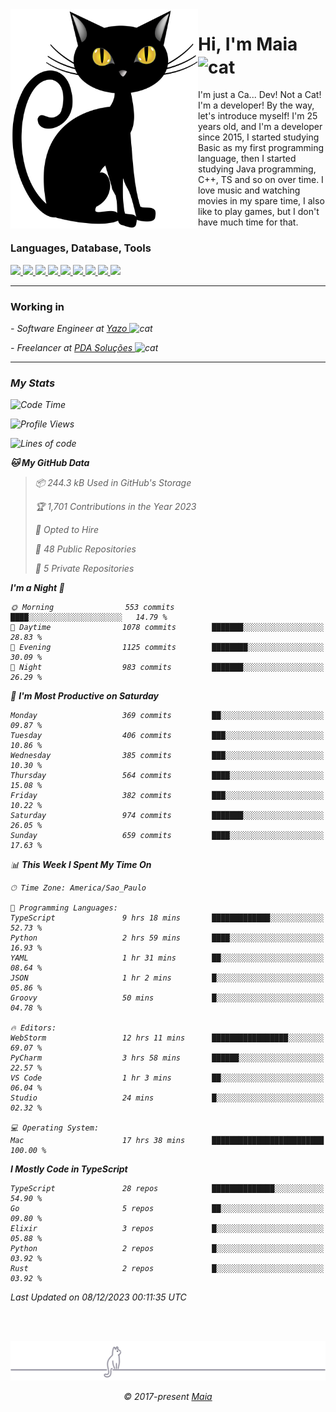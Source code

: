 <img align="left" src="https://raw.githubusercontent.com/gabrielmaialva33/gabrielmaialva33/master/assets/cat_0.png" alt="Stats" width="300px">

<h1 align="left">Hi, I'm Maia 
<img src="https://emojis.slackmojis.com/emojis/images/1643509834/36299/black-cat.gif?1643509834" width="50" height="60" align="center"  alt="cat"/>
</h1>

I'm just a Ca... Dev! Not a Cat! I'm a developer! By the way, let's introduce myself!
I'm 25 years old, and I'm a developer since 2015, I started studying Basic as my first programming
language, then I started studying Java programming, C++, TS and so on over time.
I love music and watching movies in my spare time, I also like to play games, but I don't have much time for that.

<h3 align="left">Languages, Database, Tools</h3>
<p>
  <a href="https://www.typescriptlang.org">
    <img src="https://skillicons.dev/icons?i=ts" />
  </a>
  <a href="https://go.dev">
    <img src="https://skillicons.dev/icons?i=go" />
  </a>
  <a href="https://www.python.org">
    <img src="https://skillicons.dev/icons?i=python" />
  </a>
  <a href="https://gradle.org">
    <img src="https://skillicons.dev/icons?i=gradle" />
  </a>
  <a href="https://redis.io">
    <img src="https://skillicons.dev/icons?i=redis" />
  </a>
  <a href="https://www.mongodb.com">
    <img src="https://skillicons.dev/icons?i=mongodb" />
  </a>
  <a href="https://nodejs.org">
    <img src="https://skillicons.dev/icons?i=nodejs" />
  </a>
  <a href="https://www.javascript.com">
    <img src="https://skillicons.dev/icons?i=js" />
  </a>
  <a href="https://www.docker.com">
    <img src="https://skillicons.dev/icons?i=docker" />
  </a>
</p>

<hr/>

<h3>Working in</h3>

<p><em> - Software Engineer at <a href="[https://pdasolucoes.com.br](https://yazo.com.br/)">Yazo
</a><img src="https://media.giphy.com/media/WUlplcMpOCEmTGBtBW/giphy.gif" width="30" alt="cat"> 
</em></p>
<p><em> - Freelancer at <a href="[https://pdasolucoes.com.br](https://pdasolucoes.com.br/)">PDA Soluções
</a><img src="https://media.giphy.com/media/WUlplcMpOCEmTGBtBW/giphy.gif" width="30" alt="cat"> 

<hr/>

### My Stats

<!--START_SECTION:waka-->
![Code Time](http://img.shields.io/badge/Code%20Time-3%2C554%20hrs%209%20mins-blue)

![Profile Views](http://img.shields.io/badge/Profile%20Views-0-blue)

![Lines of code](https://img.shields.io/badge/From%20Hello%20World%20I%27ve%20Written-893.9%20thousand%20lines%20of%20code-blue)

**🐱 My GitHub Data** 

> 📦 244.3 kB Used in GitHub's Storage 
 > 
> 🏆 1,701 Contributions in the Year 2023
 > 
> 💼 Opted to Hire
 > 
> 📜 48 Public Repositories 
 > 
> 🔑 5 Private Repositories 
 > 
**I'm a Night 🦉** 

```text
🌞 Morning                553 commits         ████░░░░░░░░░░░░░░░░░░░░░   14.79 % 
🌆 Daytime                1078 commits        ███████░░░░░░░░░░░░░░░░░░   28.83 % 
🌃 Evening                1125 commits        ████████░░░░░░░░░░░░░░░░░   30.09 % 
🌙 Night                  983 commits         ███████░░░░░░░░░░░░░░░░░░   26.29 % 
```
📅 **I'm Most Productive on Saturday** 

```text
Monday                   369 commits         ██░░░░░░░░░░░░░░░░░░░░░░░   09.87 % 
Tuesday                  406 commits         ███░░░░░░░░░░░░░░░░░░░░░░   10.86 % 
Wednesday                385 commits         ███░░░░░░░░░░░░░░░░░░░░░░   10.30 % 
Thursday                 564 commits         ████░░░░░░░░░░░░░░░░░░░░░   15.08 % 
Friday                   382 commits         ███░░░░░░░░░░░░░░░░░░░░░░   10.22 % 
Saturday                 974 commits         ███████░░░░░░░░░░░░░░░░░░   26.05 % 
Sunday                   659 commits         ████░░░░░░░░░░░░░░░░░░░░░   17.63 % 
```


📊 **This Week I Spent My Time On** 

```text
🕑︎ Time Zone: America/Sao_Paulo

💬 Programming Languages: 
TypeScript               9 hrs 18 mins       █████████████░░░░░░░░░░░░   52.73 % 
Python                   2 hrs 59 mins       ████░░░░░░░░░░░░░░░░░░░░░   16.93 % 
YAML                     1 hr 31 mins        ██░░░░░░░░░░░░░░░░░░░░░░░   08.64 % 
JSON                     1 hr 2 mins         █░░░░░░░░░░░░░░░░░░░░░░░░   05.86 % 
Groovy                   50 mins             █░░░░░░░░░░░░░░░░░░░░░░░░   04.78 % 

🔥 Editors: 
WebStorm                 12 hrs 11 mins      █████████████████░░░░░░░░   69.07 % 
PyCharm                  3 hrs 58 mins       ██████░░░░░░░░░░░░░░░░░░░   22.57 % 
VS Code                  1 hr 3 mins         ██░░░░░░░░░░░░░░░░░░░░░░░   06.04 % 
Studio                   24 mins             █░░░░░░░░░░░░░░░░░░░░░░░░   02.32 % 

💻 Operating System: 
Mac                      17 hrs 38 mins      █████████████████████████   100.00 % 
```

**I Mostly Code in TypeScript** 

```text
TypeScript               28 repos            ██████████████░░░░░░░░░░░   54.90 % 
Go                       5 repos             ██░░░░░░░░░░░░░░░░░░░░░░░   09.80 % 
Elixir                   3 repos             █░░░░░░░░░░░░░░░░░░░░░░░░   05.88 % 
Python                   2 repos             █░░░░░░░░░░░░░░░░░░░░░░░░   03.92 % 
Rust                     2 repos             █░░░░░░░░░░░░░░░░░░░░░░░░   03.92 % 
```




 Last Updated on 08/12/2023 00:11:35 UTC
<!--END_SECTION:waka-->


<br/>
<br/>

<p align="center"><img src="https://raw.githubusercontent.com/gabrielmaialva33/gabrielmaialva33/master/assets/gray0_ctp_on_line.svg?sanitize=true" /></p>
<p align="center">&copy; 2017-present <a href="https://github.com/gabrielmaialva33/" target="_blank">Maia</a>